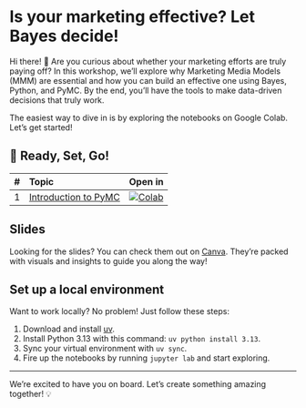 # Is your marketing effective? Let Bayes decide!

Hi there! 👋 Are you curious about whether your marketing efforts are truly paying off? In this workshop, we’ll explore why Marketing Media Models (MMM) are essential and how you can build an effective one using Bayes, Python, and PyMC. By the end, you’ll have the tools to make data-driven decisions that truly work.

The easiest way to dive in is by exploring the notebooks on Google Colab. Let’s get started!

## 🚀 Ready, Set, Go!

**#** | **Topic** | **Open in**
:-----:|:----------|:----------:
1 | [Introduction to PyMC](./notebooks/Intro%20to%20PyMC.ipynb) | [![Colab](https://colab.research.google.com/assets/colab-badge.svg)](https://colab.research.google.com/github/xtreamsrl/mmm-workshop/blob/main/notebooks/Intro%20to%20PyMC.ipynb)

## Slides
Looking for the slides? You can check them out on [Canva](https://www.canva.com/design/DAGbIbaH3sE/Q1YTkp4uV_UEZ4dk_gHkdA/edit?utm_content=DAGbIbaH3sE&utm_campaign=designshare&utm_medium=link2&utm_source=sharebutton). They’re packed with visuals and insights to guide you along the way!

## Set up a local environment
Want to work locally? No problem! Just follow these steps:
1. Download and install [uv](https://docs.astral.sh/uv/).
2. Install Python 3.13 with this command: `uv python install 3.13`.
3. Sync your virtual environment with `uv sync`.
4. Fire up the notebooks by running `jupyter lab` and start exploring.

---

We’re excited to have you on board. Let’s create something amazing together! 💡
